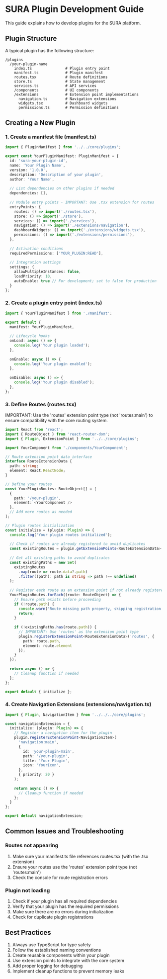 # SURA Plugin Development Guide

This guide explains how to develop plugins for the SURA platform.

## Plugin Structure

A typical plugin has the following structure:

```
/plugins
  /your-plugin-name
    index.ts               # Plugin entry point
    manifest.ts            # Plugin manifest
    routes.tsx             # Route definitions
    store.ts               # State management
    services.ts            # API services
    /components            # UI components
    /extensions            # Extension point implementations
      navigation.ts        # Navigation extensions
      widgets.tsx          # Dashboard widgets
      permissions.ts       # Permission definitions
```

## Creating a New Plugin

### 1. Create a manifest file (manifest.ts)

```typescript
import { PluginManifest } from '../../core/plugins';

export const YourPluginManifest: PluginManifest = {
  id: 'sura-your-plugin-id',
  name: 'Your Plugin Name',
  version: '1.0.0',
  description: 'Description of your plugin',
  author: 'Your Name',
  
  // List dependencies on other plugins if needed
  dependencies: [], 
  
  // Module entry points - IMPORTANT: Use .tsx extension for routes
  entryPoints: {
    routes: () => import('./routes.tsx'),
    store: () => import('./store'),
    services: () => import('./services'),
    navigation: () => import('./extensions/navigation'),
    dashboardWidgets: () => import('./extensions/widgets.tsx'),
    permissions: () => import('./extensions/permissions'),
  },
  
  // Activation conditions
  requiredPermissions: ['YOUR_PLUGIN:READ'],
  
  // Integration settings
  settings: {
    allowMultipleInstances: false,
    loadPriority: 10,
    autoEnable: true // For development; set to false for production
  }
};
```

### 2. Create a plugin entry point (index.ts)

```typescript
import { YourPluginManifest } from './manifest';

export default {
  manifest: YourPluginManifest,
  
  // Lifecycle hooks
  onLoad: async () => {
    console.log('Your plugin loaded');
  },
  
  onEnable: async () => {
    console.log('Your plugin enabled');
  },
  
  onDisable: async () => {
    console.log('Your plugin disabled');
  },
};
```

### 3. Define Routes (routes.tsx)

IMPORTANT: Use the 'routes' extension point type (not 'routes:main') to ensure compatibility with the core routing system.

```typescript
import React from 'react';
import { RouteObject } from 'react-router-dom';
import { Plugin, ExtensionPoint } from '../../core/plugins';

import YourComponent from './components/YourComponent';

// Route extension point data interface
interface RouteExtensionData {
  path: string;
  element: React.ReactNode;
}

// Define your routes
const YourPluginRoutes: RouteObject[] = [
  {
    path: '/your-plugin',
    element: <YourComponent />
  },
  // Add more routes as needed
];

// Plugin routes initialization
const initialize = (plugin: Plugin) => {
  console.log('Your plugin routes initialized');
  
  // Check if routes are already registered to avoid duplicates
  const existingRoutes = plugin.getExtensionPoints<RouteExtensionData>('routes');
  
  // Get all existing paths to avoid duplicates
  const existingPaths = new Set(
    existingRoutes
      .map(route => route.data?.path)
      .filter((path): path is string => path !== undefined)
  );
  
  // Register each route as an extension point if not already registered
  YourPluginRoutes.forEach((route: RouteObject) => {
    // Ensure path exists before proceeding
    if (!route.path) {
      console.warn('Route missing path property, skipping registration');
      return;
    }
    
    if (!existingPaths.has(route.path)) {
      // IMPORTANT: Use 'routes' as the extension point type
      plugin.registerExtensionPoint<RouteExtensionData>('routes', {
        path: route.path,
        element: route.element
      });
    }
  });
  
  return async () => {
    // Cleanup function if needed
  };
};

export default { initialize };
```

### 4. Create Navigation Extensions (extensions/navigation.ts)

```typescript
import { Plugin, NavigationItem } from '../../../core/plugins';

const navigationExtension = {
  initialize: (plugin: Plugin) => {
    // Register a navigation item for the plugin
    plugin.registerExtensionPoint<NavigationItem>(
      'navigation:main',
      {
        id: 'your-plugin-main',
        path: '/your-plugin',
        title: 'Your Plugin',
        icon: 'YourIcon',
      },
      { priority: 20 }
    );
    
    return async () => {
      // Cleanup function if needed
    };
  }
};

export default navigationExtension;
```

## Common Issues and Troubleshooting

### Routes not appearing

1. Make sure your manifest.ts file references routes.tsx (with the .tsx extension)
2. Ensure your routes use the 'routes' extension point type (not 'routes:main')
3. Check the console for route registration errors

### Plugin not loading

1. Check if your plugin has all required dependencies
2. Verify that your plugin has the required permissions
3. Make sure there are no errors during initialization
4. Check for duplicate plugin registrations

## Best Practices

1. Always use TypeScript for type safety
2. Follow the established naming conventions
3. Create reusable components within your plugin
4. Use extension points to integrate with the core system
5. Add proper logging for debugging
6. Implement cleanup functions to prevent memory leaks 